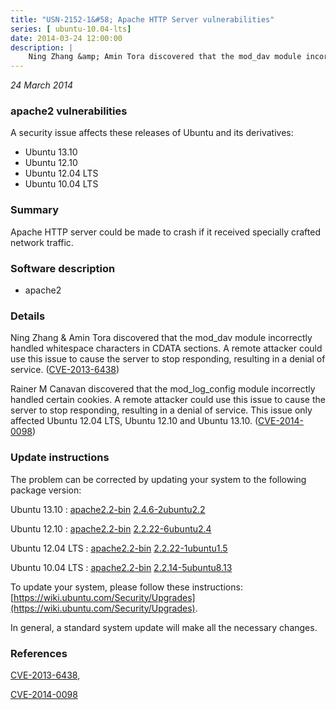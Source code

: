 ```yaml
---
title: "USN-2152-1&#58; Apache HTTP Server vulnerabilities"
series: [ ubuntu-10.04-lts]
date: 2014-03-24 12:00:00
description: |
    Ning Zhang &amp; Amin Tora discovered that the mod_dav module incorrectly handled whitespace characters in CDATA sections. A remote attacker could use this issue to cause the server to stop responding, resulting in a denial of service. ([CVE-2013-6438](http://people.ubuntu.com/~ubuntu-security/cve/CVE-2013-6438))
--- 
```

 
 

*24 March 2014*

### apache2 vulnerabilities

A security issue affects these releases of Ubuntu and its derivatives:

* Ubuntu 13.10
* Ubuntu 12.10
* Ubuntu 12.04 LTS
* Ubuntu 10.04 LTS

### Summary

Apache HTTP server could be made to crash if it received specially crafted network traffic.

### Software description

* apache2 

### Details

Ning Zhang &amp; Amin Tora discovered that the mod_dav module incorrectly handled whitespace characters in CDATA sections. A remote attacker could use this issue to cause the server to stop responding, resulting in a denial of service. ([CVE-2013-6438](http://people.ubuntu.com/~ubuntu-security/cve/CVE-2013-6438))

Rainer M Canavan discovered that the mod_log_config module incorrectly handled certain cookies. A remote attacker could use this issue to cause the server to stop responding, resulting in a denial of service. This issue only affected Ubuntu 12.04 LTS, Ubuntu 12.10 and Ubuntu 13.10. ([CVE-2014-0098](http://people.ubuntu.com/~ubuntu-security/cve/CVE-2014-0098)) 

### Update instructions

The problem can be corrected by updating your system to the following package version:

Ubuntu 13.10
 : [apache2.2-bin](https://launchpad.net/ubuntu/+source/apache2) <span> [2.4.6-2ubuntu2.2](https://launchpad.net/ubuntu/+source/apache2/2.4.6-2ubuntu2.2) </span> 

Ubuntu 12.10
 : [apache2.2-bin](https://launchpad.net/ubuntu/+source/apache2) <span> [2.2.22-6ubuntu2.4](https://launchpad.net/ubuntu/+source/apache2/2.2.22-6ubuntu2.4) </span> 

Ubuntu 12.04 LTS
 : [apache2.2-bin](https://launchpad.net/ubuntu/+source/apache2) <span> [2.2.22-1ubuntu1.5](https://launchpad.net/ubuntu/+source/apache2/2.2.22-1ubuntu1.5) </span> 

Ubuntu 10.04 LTS
 : [apache2.2-bin](https://launchpad.net/ubuntu/+source/apache2) <span> [2.2.14-5ubuntu8.13](https://launchpad.net/ubuntu/+source/apache2/2.2.14-5ubuntu8.13) </span> 

To update your system, please follow these instructions: [https://wiki.ubuntu.com/Security/Upgrades](https://wiki.ubuntu.com/Security/Upgrades).

In general, a standard system update will make all the necessary changes. 

### References

 
 [CVE-2013-6438](http://people.ubuntu.com/~ubuntu-security/cve/CVE-2013-6438), 

 [CVE-2014-0098](http://people.ubuntu.com/~ubuntu-security/cve/CVE-2014-0098)
 

